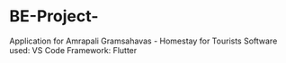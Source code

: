 # BE-Project-
Application for Amrapali Gramsahavas - Homestay for Tourists
Software used: VS Code
Framework: Flutter
